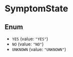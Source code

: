 # SymptomState

## Enum

- `YES` (value: `"YES"`)
- `NO` (value: `"NO"`)
- `UNKNOWN` (value: `"UNKNOWN"`)
